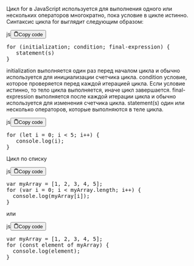 <p>Цикл for в JavaScript используется для выполнения одного 
или нескольких операторов многократно, пока условие в цикле истинно. 
Синтаксис цикла for выглядит следующим образом:</p>
<div class="code-element"><div class="lang-line"><text>js</text><button class="copy-button"id="codeb87e1d43bfd386ed8bca357f290917cbb"onclick="copyCode(codeb87e1d43bfd386ed8bca357f290917cb, codeb87e1d43bfd386ed8bca357f290917cbb)"><svg stroke="currentColor"fill="none"stroke-width="2"viewBox="0 0 24 24"stroke-linecap="round"stroke-linejoin="round"class="h-4 w-4"height="1em"width="1em"xmlns="http://www.w3.org/2000/svg"><path d="M16 4h2a2 2 0 0 1 2 2v14a2 2 0 0 1-2 2H6a2 2 0 0 1-2-2V6a2 2 0 0 1 2-2h2"></path><rect x="8" y="2" width="8" height="4" rx="1" ry="1"></rect></svg><text>Copy code</text></button></div><div class="code" id="codeb87e1d43bfd386ed8bca357f290917cb"><div class="highlight"><pre><span></span><span class="k">for</span><span class="w"> </span><span class="p">(</span><span class="nx">initialization</span><span class="p">;</span><span class="w"> </span><span class="nx">condition</span><span class="p">;</span><span class="w"> </span><span class="kr">final</span><span class="o">-</span><span class="nx">expression</span><span class="p">)</span><span class="w"> </span><span class="p">{</span>
<span class="w">   </span><span class="nx">statement</span><span class="p">(</span><span class="nx">s</span><span class="p">)</span>
<span class="p">}</span>
</pre></div></div></div>

<p>initialization     выполняется один раз перед началом цикла 
                   и обычно используется для инициализации счетчика цикла.
condition          условие, которое проверяется перед каждой итерацией цикла. 
                   Если условие истинно, то тело цикла выполняется, иначе цикл завершается.
final-expression   выполняется после каждой итерации цикла 
                   и обычно используется для изменения счетчика цикла.
statement(s)       один или несколько операторов, которые выполняются в теле цикла.</p>
<div class="code-element"><div class="lang-line"><text>js</text><button class="copy-button"id="code80f5519020cddcc6efad382e25f6abceb"onclick="copyCode(code80f5519020cddcc6efad382e25f6abce, code80f5519020cddcc6efad382e25f6abceb)"><svg stroke="currentColor"fill="none"stroke-width="2"viewBox="0 0 24 24"stroke-linecap="round"stroke-linejoin="round"class="h-4 w-4"height="1em"width="1em"xmlns="http://www.w3.org/2000/svg"><path d="M16 4h2a2 2 0 0 1 2 2v14a2 2 0 0 1-2 2H6a2 2 0 0 1-2-2V6a2 2 0 0 1 2-2h2"></path><rect x="8" y="2" width="8" height="4" rx="1" ry="1"></rect></svg><text>Copy code</text></button></div><div class="code" id="code80f5519020cddcc6efad382e25f6abce"><div class="highlight"><pre><span></span><span class="k">for</span><span class="w"> </span><span class="p">(</span><span class="kd">let</span><span class="w"> </span><span class="nx">i</span><span class="w"> </span><span class="o">=</span><span class="w"> </span><span class="mf">0</span><span class="p">;</span><span class="w"> </span><span class="nx">i</span><span class="w"> </span><span class="o">&lt;</span><span class="w"> </span><span class="mf">5</span><span class="p">;</span><span class="w"> </span><span class="nx">i</span><span class="o">++</span><span class="p">)</span><span class="w"> </span><span class="p">{</span>
<span class="w">   </span><span class="nx">console</span><span class="p">.</span><span class="nx">log</span><span class="p">(</span><span class="nx">i</span><span class="p">);</span>
<span class="p">}</span>
</pre></div></div></div>

<p>Цикл по списку</p>
<div class="code-element"><div class="lang-line"><text>js</text><button class="copy-button"id="code1f3d0732315e77e939877d476ed809c6b"onclick="copyCode(code1f3d0732315e77e939877d476ed809c6, code1f3d0732315e77e939877d476ed809c6b)"><svg stroke="currentColor"fill="none"stroke-width="2"viewBox="0 0 24 24"stroke-linecap="round"stroke-linejoin="round"class="h-4 w-4"height="1em"width="1em"xmlns="http://www.w3.org/2000/svg"><path d="M16 4h2a2 2 0 0 1 2 2v14a2 2 0 0 1-2 2H6a2 2 0 0 1-2-2V6a2 2 0 0 1 2-2h2"></path><rect x="8" y="2" width="8" height="4" rx="1" ry="1"></rect></svg><text>Copy code</text></button></div><div class="code" id="code1f3d0732315e77e939877d476ed809c6"><div class="highlight"><pre><span></span><span class="kd">var</span><span class="w"> </span><span class="nx">myArray</span><span class="w"> </span><span class="o">=</span><span class="w"> </span><span class="p">[</span><span class="mf">1</span><span class="p">,</span><span class="w"> </span><span class="mf">2</span><span class="p">,</span><span class="w"> </span><span class="mf">3</span><span class="p">,</span><span class="w"> </span><span class="mf">4</span><span class="p">,</span><span class="w"> </span><span class="mf">5</span><span class="p">];</span>
<span class="k">for</span><span class="w"> </span><span class="p">(</span><span class="kd">var</span><span class="w"> </span><span class="nx">i</span><span class="w"> </span><span class="o">=</span><span class="w"> </span><span class="mf">0</span><span class="p">;</span><span class="w"> </span><span class="nx">i</span><span class="w"> </span><span class="o">&lt;</span><span class="w"> </span><span class="nx">myArray</span><span class="p">.</span><span class="nx">length</span><span class="p">;</span><span class="w"> </span><span class="nx">i</span><span class="o">++</span><span class="p">)</span><span class="w"> </span><span class="p">{</span>
<span class="w">  </span><span class="nx">console</span><span class="p">.</span><span class="nx">log</span><span class="p">(</span><span class="nx">myArray</span><span class="p">[</span><span class="nx">i</span><span class="p">]);</span>
<span class="p">}</span>
</pre></div></div></div>

<p>или</p>
<div class="code-element"><div class="lang-line"><text>js</text><button class="copy-button"id="code6ef0f7f9d48b34f5782db304fbaab3c5b"onclick="copyCode(code6ef0f7f9d48b34f5782db304fbaab3c5, code6ef0f7f9d48b34f5782db304fbaab3c5b)"><svg stroke="currentColor"fill="none"stroke-width="2"viewBox="0 0 24 24"stroke-linecap="round"stroke-linejoin="round"class="h-4 w-4"height="1em"width="1em"xmlns="http://www.w3.org/2000/svg"><path d="M16 4h2a2 2 0 0 1 2 2v14a2 2 0 0 1-2 2H6a2 2 0 0 1-2-2V6a2 2 0 0 1 2-2h2"></path><rect x="8" y="2" width="8" height="4" rx="1" ry="1"></rect></svg><text>Copy code</text></button></div><div class="code" id="code6ef0f7f9d48b34f5782db304fbaab3c5"><div class="highlight"><pre><span></span><span class="kd">var</span><span class="w"> </span><span class="nx">myArray</span><span class="w"> </span><span class="o">=</span><span class="w"> </span><span class="p">[</span><span class="mf">1</span><span class="p">,</span><span class="w"> </span><span class="mf">2</span><span class="p">,</span><span class="w"> </span><span class="mf">3</span><span class="p">,</span><span class="w"> </span><span class="mf">4</span><span class="p">,</span><span class="w"> </span><span class="mf">5</span><span class="p">];</span>
<span class="k">for</span><span class="w"> </span><span class="p">(</span><span class="kd">const</span><span class="w"> </span><span class="nx">element</span><span class="w"> </span><span class="k">of</span><span class="w"> </span><span class="nx">myArray</span><span class="p">)</span><span class="w"> </span><span class="p">{</span>
<span class="w">  </span><span class="nx">console</span><span class="p">.</span><span class="nx">log</span><span class="p">(</span><span class="nx">element</span><span class="p">);</span>
<span class="p">}</span>
</pre></div></div></div>